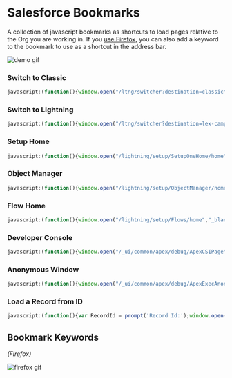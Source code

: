 # Salesforce Bookmarks
A collection of javascript bookmarks as shortcuts to load pages relative to the Org you are working in. If you [use Firefox](#bookmark-keywords), you can also add a keyword to the bookmark to use as a shortcut in the address bar.

![demo gif](assets/overview.gif?raw=true)

### Switch to Classic
```js
javascript:(function(){window.open("/ltng/switcher?destination=classic","_blank");})()
```

### Switch to Lightning
```js
javascript:(function(){window.open("/ltng/switcher?destination=lex-campaign","_blank");})()
```

### Setup Home
```js
javascript:(function(){window.open("/lightning/setup/SetupOneHome/home","_blank");})()
```
### Object Manager
```js
javascript:(function(){window.open("/lightning/setup/ObjectManager/home","_blank");})()
```

### Flow Home
```js
javascript:(function(){window.open("/lightning/setup/Flows/home","_blank");})()
```

### Developer Console
```js
javascript:(function(){window.open("/_ui/common/apex/debug/ApexCSIPage","_blank");})()
```

### Anonymous Window
```js
javascript:(function(){window.open("/_ui/common/apex/debug/ApexExecAnon","_blank");})()
```
### Load a Record from ID
```js
javascript:(function(){var RecordId = prompt('Record Id:');window.open(`/${RecordId}`,"_blank");})()
```


## Bookmark Keywords 
_(Firefox)_

![firefox gif](assets/firefox.gif?raw=true)
